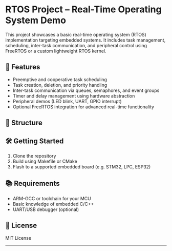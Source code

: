 # RTOS Project – Real-Time Operating System Demo

This project showcases a basic real-time operating system (RTOS) implementation targeting embedded systems. It includes task management, scheduling, inter-task communication, and peripheral control using FreeRTOS or a custom lightweight RTOS kernel.

## 🚀 Features
- Preemptive and cooperative task scheduling
- Task creation, deletion, and priority handling
- Inter-task communication via queues, semaphores, and event groups
- Timer and delay management using hardware abstraction
- Peripheral demos (LED blink, UART, GPIO interrupt)
- Optional FreeRTOS integration for advanced real-time functionality

## 📁 Structure

## 🛠️ Getting Started
1. Clone the repository
2. Build using Makefile or CMake
3. Flash to a supported embedded board (e.g. STM32, LPC, ESP32)

## 📚 Requirements
- ARM-GCC or toolchain for your MCU
- Basic knowledge of embedded C/C++
- UART/USB debugger (optional)

## 📄 License
MIT License

---
